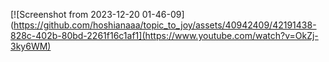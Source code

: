 

[![Screenshot from 2023-12-20 01-46-09](https://github.com/hoshianaaa/topic_to_joy/assets/40942409/42191438-828c-402b-80bd-2261f16c1af1](https://www.youtube.com/watch?v=OkZj-3ky6WM)
